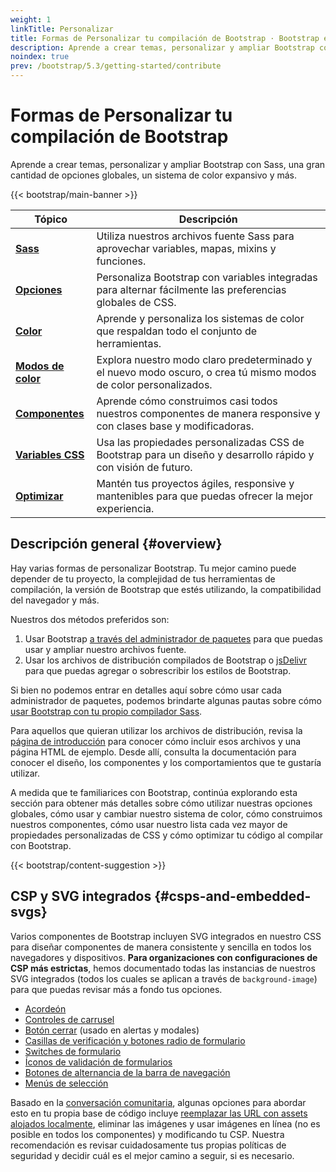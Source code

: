 ```yaml
---
weight: 1
linkTitle: Personalizar
title: Formas de Personalizar tu compilación de Bootstrap · Bootstrap en Español v5.3
description: Aprende a crear temas, personalizar y ampliar Bootstrap con Sass, una gran cantidad de opciones globales, un sistema de color expansivo y más.
noindex: true
prev: /bootstrap/5.3/getting-started/contribute
---
```


# Formas de Personalizar tu compilación de Bootstrap

Aprende a crear temas, personalizar y ampliar Bootstrap con Sass, una gran cantidad de opciones globales, un sistema de color expansivo y más.

{{< bootstrap/main-banner >}}

| <span class="mx-14">Tópico</span>                           | Descripción                                                                                                      |
| ----------------------------------------------------------- | ---------------------------------------------------------------------------------------------------------------- |
| [**Sass**](/bootstrap/5.3/customize/sass)                   | Utiliza nuestros archivos fuente Sass para aprovechar variables, mapas, mixins y funciones.                      |
| [**Opciones**](/bootstrap/5.3/customize/options)            | Personaliza Bootstrap con variables integradas para alternar fácilmente las preferencias globales de CSS.        |
| [**Color**](/bootstrap/5.3/customize/color)                 | Aprende y personaliza los sistemas de color que respaldan todo el conjunto de herramientas.                      |
| [**Modos de color**](/bootstrap/5.3/customize/color-modes)  | Explora nuestro modo claro predeterminado y el nuevo modo oscuro, o crea tú mismo modos de color personalizados. |
| [**Componentes**](/bootstrap/5.3/customize/components)      | Aprende cómo construimos casi todos nuestros componentes de manera responsive y con clases base y modificadoras. |
| [**Variables CSS**](/bootstrap/5.3/customize/css-variables) | Usa las propiedades personalizadas CSS de Bootstrap para un diseño y desarrollo rápido y con visión de futuro.   |
| [**Optimizar**](/bootstrap/5.3/customize/optimize)          | Mantén tus proyectos ágiles, responsive y mantenibles para que puedas ofrecer la mejor experiencia.              |

Descripción general {#overview}
--------------------------------

Hay varias formas de personalizar Bootstrap. Tu mejor camino puede depender de tu proyecto, la complejidad de tus herramientas de compilación, la versión de Bootstrap que estés utilizando, la compatibilidad del navegador y más.

Nuestros dos métodos preferidos son:

1.  Usar Bootstrap [a través del administrador de paquetes](/bootstrap/5.3/getting-started/download/#package-managers) para que puedas usar y ampliar nuestro archivos fuente.
2.  Usar los archivos de distribución compilados de Bootstrap o [jsDelivr](/bootstrap/5.3/getting-started/download/#cdn-via-jsdelivr) para que puedas agregar o sobrescribir los estilos de Bootstrap.

Si bien no podemos entrar en detalles aquí sobre cómo usar cada administrador de paquetes, podemos brindarte algunas pautas sobre cómo [usar Bootstrap con tu propio compilador Sass](/bootstrap/5.3/customize/sass).

Para aquellos que quieran utilizar los archivos de distribución, revisa la [página de introducción](/bootstrap/5.3/getting-started/introduction) para conocer cómo incluir esos archivos y una página HTML de ejemplo. Desde allí, consulta la documentación para conocer el diseño, los componentes y los comportamientos que te gustaría utilizar.

A medida que te familiarices con Bootstrap, continúa explorando esta sección para obtener más detalles sobre cómo utilizar nuestras opciones globales, cómo usar y cambiar nuestro sistema de color, cómo construimos nuestros componentes, cómo usar nuestro lista cada vez mayor de propiedades personalizadas de CSS y cómo optimizar tu código al compilar con Bootstrap.

{{< bootstrap/content-suggestion >}}

CSP y SVG integrados {#csps-and-embedded-svgs}
-----------------------------------------------

Varios componentes de Bootstrap incluyen SVG integrados en nuestro CSS para diseñar componentes de manera consistente y sencilla en todos los navegadores y dispositivos. **Para organizaciones con configuraciones de CSP más estrictas**, hemos documentado todas las instancias de nuestros SVG integrados (todos los cuales se aplican a través de `background-image`) para que puedas revisar más a fondo tus opciones.

* [Acordeón](/bootstrap/5.3/components/accordion)
* [Controles de carrusel](/bootstrap/5.3/components/carousel/#with-controls)
* [Botón cerrar](/bootstrap/5.3/components/close-button) (usado en alertas y modales)
* [Casillas de verificación y botones radio de formulario](/bootstrap/5.3/forms/checks-radios)
* [Switches de formulario](/bootstrap/5.3/forms/checks-radios/#switches)
* [Íconos de validación de formularios](/bootstrap/5.3/forms/validation/#server-side)
* [Botones de alternancia de la barra de navegación](/bootstrap/5.3/components/navbar/#responsive-behaviors)
* [Menús de selección](/bootstrap/5.3/forms/select)

Basado en la [conversación comunitaria](https://github.com/twbs/bootstrap/issues/25394), algunas opciones para abordar esto en tu propia base de código incluye [reemplazar las URL con assets alojados localmente](/bootstrap/5.3/getting-started/webpack/#extracting-svg-files), eliminar las imágenes y usar imágenes en línea (no es posible en todos los componentes) y modificando tu CSP. Nuestra recomendación es revisar cuidadosamente tus propias políticas de seguridad y decidir cuál es el mejor camino a seguir, si es necesario.
